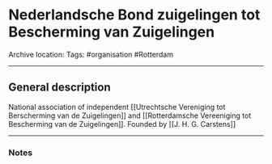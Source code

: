 # Nederlandsche Bond zuigelingen tot Bescherming van Zuigelingen
Archive location:
Tags: #organisation #Rotterdam 

---
## General description

National association of independent [[Utrechtsche Vereniging tot Berscherming van de Zuigelingen]] and [[Rotterdamsche Vereeniging tot Bescherming van de Zuigelingen]]. Founded by [[J. H. G. Carstens]]

---
### Notes